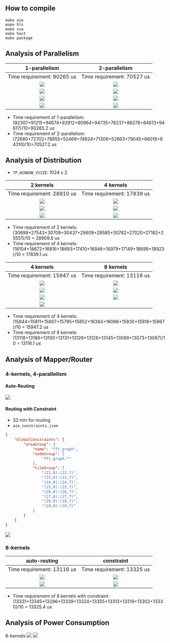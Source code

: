 ## How to compile
```
make aie
make hls
make xsa
make host
make package
```

## Analysis of Parallelism
| 1-parallelism | 2-parallelism |
| :---: | :---: |
| Time requirement: 90265 us | Time requirement: 70527 us |
| ![](./imp_result/paral_analysis/AIE_util_1_paral.png) | ![](./imp_result/paral_analysis/AIE_util_2_paral.png) | 
| ![](./imp_result/paral_analysis/graph_1_paral.png) | ![](./imp_result/paral_analysis/graph_2_paral.png) | 
| ![](./imp_result/paral_analysis/array_1_paral.png) | ![](./imp_result/paral_analysis/array_2_paral.png) | 
| ![](./imp_result/paral_analysis/PL_util_1_paral.png) | ![](./imp_result/paral_analysis/PL_util_2_paral.png) | 
* Time requirement of 1-parallelism: (92307+91215+94674+92912+90864+94735+78237+88278+84813+94617)/10=90265.2 us 
* Time requirement of 2-parallelism: (72680+72702+78955+52469+74924+71306+52863+79045+66018+84310)/10=70527.2 us

## Analysis of Distribution
* `TP_WINDOW_VSIZE`: 1024 x 2

| 2 kernels | 4 kernels |
| :---: | :---: |
| Time requirement: 28910 us | Time requirement: 17839 us |
| ![](./imp_result/dist_analysis/AIE_util_2_kn.png) | ![](./imp_result/dist_analysis/AIE_util_4_kn.png) |
| ![](./imp_result/dist_analysis/graph_2_kn.png) | ![](./imp_result/dist_analysis/graph_4_kn.png) |
| ![](./imp_result/dist_analysis/array_2_kn.png) | ![](./imp_result/dist_analysis/array_4_kn.png) |
* Time requirement of 2 kernels: (30699+27543+30708+30437+29609+29585+30782+27020+27162+25551)/10 = 28909.6 us
* Time requirement of 4 kernels: (18104+18672+16816+18693+17410+16946+16979+17149+18699+18923)/10 = 17839.1 us

| 4 kernels | 8 kernels |
| :---: | :---: |
| Time requirement: 15947 us | Time requirement: 13116 us |
| ![](./imp_result/dist_analysis/aie_util_4_kn_acc.png) | ![](./imp_result/dist_analysis/aie_util_8_kn_acc.png) |
| ![](./imp_result/dist_analysis/graph_4_kn_acc.png) | ![](./imp_result/dist_analysis/graph_8_kn_acc.png) |
| ![](./imp_result/dist_analysis/array_4_kn_acc.png) | ![](./imp_result/dist_analysis/array_8_kn_acc.png) |
| ![](./imp_result/dist_acc_blk_dgm.png) |  |
* Time requirement of 4 kernels: (15844+15811+15907+15795+15852+16384+16066+15930+15916+15967)/10 = 15947.2 us
* Time requirement of 8 kernels: (13118+13186+13100+13131+13126+13126+13145+13089+13073+13067)/10 = 13116.1 us

## Analysis of Mapper/Router
### 4-kernels, 4-parallelism
#### Auto-Routing
![](./imp_result/mp_rt_analysis/four_paral_auto.png)
#### Routing with Constraint
* 33 min for routing
* `aie_constraints.json`
```json
{
    "GlobalConstraints": {
        "areaGroup": {
            "name": "fft_graph",
            "nodeGroup": [
                "fft_graph.*"
            ],
            "tileGroup": [
                "(22,0):(22,7)",
                "(23,0):(23,7)",
                "(24,0):(24,7)",
                "(25,0):(25,7)",
                "(26,0):(26,7)",
                "(27,0):(27,7)",
                "(28,0):(28,7)",
                "(29,0):(29,7)"
            ]
        }
    }
}
```
![](./imp_result/mp_rt_analysis/four_paral_with_constraint.png)

### 8-kernels
| auto-routing | constraint |
| :---: | :---: |
| Time requirement: 13116 us | Time requirement: 13325 us |
| ![](./imp_result/dist_analysis/aie_util_8_kn_acc.png) | ![](./imp_result/mp_rt_analysis/aie_util_8_kn_with_constraint.png) |
| ![](./imp_result/dist_analysis/array_8_kn_acc.png) | ![](./imp_result/mp_rt_analysis/array_8_kn_with_constraint.png) |
* Time requirement of 8 kernels with constraint: (13331+13345+13296+13339+13324+13355+13313+13319+13302+13330)/10 = 13325.4 us

## Analysis of Power Consumption
8-kernels
![](./imp_result/power_analysis/summary_8_kn_acc.png)
![](./imp_result/power_analysis/detail_8_kn_acc.png)